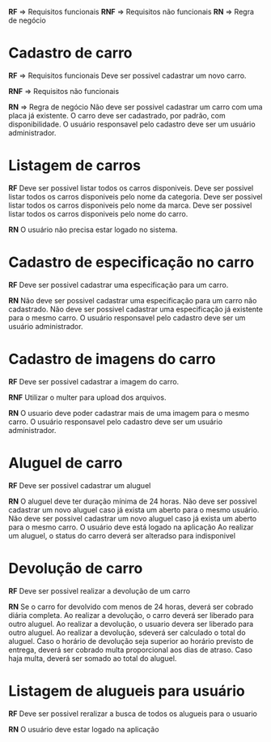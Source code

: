 **RF** => Requisitos funcionais
**RNF** => Requisitos não funcionais
**RN** => Regra de negócio

# Cadastro de carro

**RF** => Requisitos funcionais
Deve ser possivel cadastrar um novo carro.

**RNF** => Requisitos não funcionais

**RN** => Regra de negócio
Não deve ser possivel cadastrar um carro com uma placa já existente.
O carro deve ser cadastrado, por padrão, com disponibilidade.
O usuário responsavel pelo cadastro deve ser um usuário administrador.

# Listagem de carros

**RF**
Deve ser possivel listar todos os carros disponiveis.
Deve ser possivel listar todos os carros disponiveis pelo nome da categoria.
Deve ser possivel listar todos os carros disponiveis pelo nome da marca.
Deve ser possivel listar todos os carros disponiveis pelo nome do carro.

**RN**
O usuário não precisa estar logado no sistema.

# Cadastro de especificação no carro

**RF**
Deve ser possivel cadastrar uma especificação para um carro.

**RN**
Não deve ser possivel cadastrar uma especificação para um carro não cadastrado.
Não deve ser possivel cadastrar uma especificação já existente para o mesmo carro.
O usuário responsavel pelo cadastro deve ser um usuário administrador.

# Cadastro de imagens do carro

**RF**
Deve ser possivel cadastrar a imagem do carro.

**RNF**
Utilizar o multer para upload dos arquivos.

**RN**
O usuario deve poder cadastrar mais de uma imagem para o mesmo carro.
O usuário responsavel pelo cadastro deve ser um usuário administrador.

# Aluguel de carro

**RF**
Deve ser possivel cadastrar um aluguel

**RN**
O aluguel deve ter duração mínima de 24 horas.
Não deve ser possivel cadastrar um novo aluguel caso já exista um aberto para o mesmo usuário.
Não deve ser possivel cadastrar um novo aluguel caso já exista um aberto para o mesmo carro.
O usuário deve está logado na aplicação
Ao realizar um aluguel, o status do carro deverá ser alteradso para indisponivel

# Devolução de carro

**RF**
Deve ser possivel realizar a devolução de um carro

**RN**
Se o carro for devolvido com menos de 24 horas, deverá ser cobrado diária completa.
Ao realizar a devolução, o carro deverá ser liberado para outro aluguel.
Ao realizar a devolução, o usuario devera ser liberado para outro aluguel.
Ao realizar a devolução, sdeverá ser calculado o total do aluguel.
Caso o horário de devolução seja superior ao horário previsto de entrega, deverá ser cobrado multa proporcional aos dias de atraso.
Caso haja multa, deverá ser somado ao total do aluguel.

# Listagem de alugueis para usuário

**RF**
Deve ser possivel reralizar a busca de todos os alugueis para o usuario

**RN**
O usuário deve estar logado na aplicação